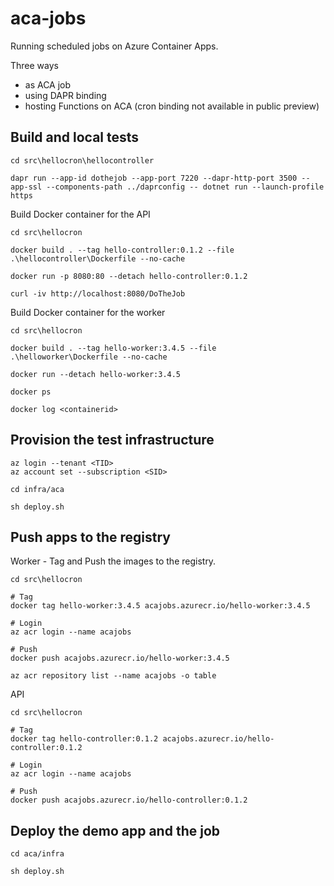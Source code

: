 # aca-jobs
Running scheduled jobs on Azure Container Apps.

Three ways
* as ACA job
* using DAPR binding
* hosting Functions on ACA (cron binding not available in public preview)


## Build and local tests

```
cd src\hellocron\hellocontroller

dapr run --app-id dothejob --app-port 7220 --dapr-http-port 3500 --app-ssl --components-path ../daprconfig -- dotnet run --launch-profile https

```

Build Docker container for the API

```shell
cd src\hellocron

docker build . --tag hello-controller:0.1.2 --file .\hellocontroller\Dockerfile --no-cache

docker run -p 8080:80 --detach hello-controller:0.1.2 

curl -iv http://localhost:8080/DoTheJob

```

Build Docker container for the worker

```shell
cd src\hellocron

docker build . --tag hello-worker:3.4.5 --file .\helloworker\Dockerfile --no-cache

docker run --detach hello-worker:3.4.5

docker ps

docker log <containerid>
```

## Provision the test infrastructure

```shell
az login --tenant <TID>
az account set --subscription <SID>
```

```
cd infra/aca

sh deploy.sh
```

## Push apps to the registry

Worker - Tag and Push the images to the registry.


```shell
cd src\hellocron

# Tag
docker tag hello-worker:3.4.5 acajobs.azurecr.io/hello-worker:3.4.5

# Login
az acr login --name acajobs 

# Push
docker push acajobs.azurecr.io/hello-worker:3.4.5

az acr repository list --name acajobs -o table

```

API

```shell
cd src\hellocron

# Tag
docker tag hello-controller:0.1.2 acajobs.azurecr.io/hello-controller:0.1.2

# Login
az acr login --name acajobs

# Push
docker push acajobs.azurecr.io/hello-controller:0.1.2
```

## Deploy the demo app and the job

```
cd aca/infra

sh deploy.sh

```
